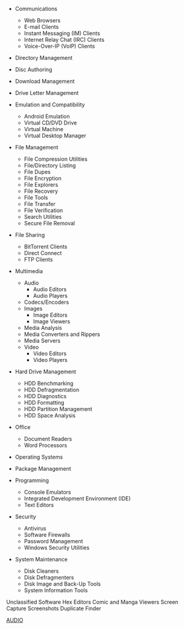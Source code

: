 - Communications
	- Web Browsers
	- E-mail Clients
	- Instant Messaging (IM) Clients
	- Internet Relay Chat (IRC) Clients
	- Voice-Over-IP (VoIP) Clients

- Directory Management

- Disc Authoring

- Download Management

- Drive Letter Management

- Emulation and Compatibility
	- Android Emulation
	- Virtual CD/DVD Drive
	- Virtual Machine
	- Virtual Desktop Manager

- File Management
	- File Compression Utilities
	- File/Directory Listing
	- File Dupes
	- File Encryption
	- File Explorers
	- File Recovery
	- File Tools
	- File Transfer
	- File Verification
	- Search Utilities
	- Secure File Removal

- File Sharing 
	- BitTorrent Clients
	- Direct Connect
	- FTP Clients

- Multimedia
	- Audio
		- Audio Editors
		- Audio Players
	- Codecs/Encoders
	- Images
		- Image Editors
		- Image Viewers
	- Media Analysis
	- Media Converters and Rippers
	- Media Servers
	- Video
		- Video Editors
		- Video Players

- Hard Drive Management
	- HDD Benchmarking
	- HDD Defragmentation
	- HDD Diagnostics
	- HDD Formatting
	- HDD Partition Management
	- HDD Space Analysis

- Office
	- Document Readers
	- Word Processors

- Operating Systems
	
- Package Management

- Programming
	- Console Emulators
	- Integrated Development Environment (IDE)
	- Text Editors
	
- Security
	- Antivirus
	- Software Firewalls
	- Password Management
	- Windows Security Utilities
	
- System Maintenance
	- Disk Cleaners
	- Disk Defragmenters
	- Disk Image and Back-Up Tools
	- System Information Tools

Unclassified Software
	Hex Editors
	Comic and Manga Viewers
	Screen Capture
	Screenshots
	Duplicate Finder
	




[AUDIO](#AUDIO)
